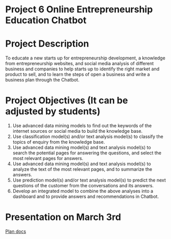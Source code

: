 # Project 6 Online Entrepreneurship Education Chatbot

# Project Description
To educate a new starts up for entrepreneurship development, a 
knowledge from entrepreneurship websites, and social media analysis of different business and companies to help starts up to identify the right market and product to sell, and to learn the steps of open a business and write a business plan through the Chatbot.

# Project Objectives (It can be adjusted by students) 
1. 	Use advanced data mining models to find out the keywords of the internet sources or social media to build the knowledge base.
2. 	Use classification model(s) and/or text analysis model(s) to classify the topics of enquiry from the knowledge base.
3. 	Use advanced data mining model(s) and text analysis model(s) to search the potential pages for answering the questions, and select the most relevant pages for answers.
4. 	Use advanced data mining model(s) and text analysis model(s) to analyze the text of the most relevant pages, and to summarize the answers.
5. Use prediction model(s) and/or text analysis model(s) to predict the next questions of the customer from the conversations and its answers.
6.	Develop an integrated model to combine the above analyses into a dashboard and to provide answers and recommendations in Chatbot.

# Presentation on March 3rd
[Plan docs](./pre_Mar_3.md)